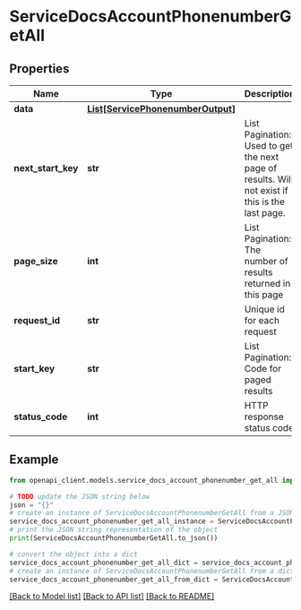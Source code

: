 # ServiceDocsAccountPhonenumberGetAll


## Properties

Name | Type | Description | Notes
------------ | ------------- | ------------- | -------------
**data** | [**List[ServicePhonenumberOutput]**](ServicePhonenumberOutput.md) |  | [optional] 
**next_start_key** | **str** | List Pagination: Used to get the next page of results. Will not exist if this is the last page. | [optional] 
**page_size** | **int** | List Pagination: The number of results returned in this page | [optional] 
**request_id** | **str** | Unique id for each request | [optional] 
**start_key** | **str** | List Pagination: Code for paged results | [optional] 
**status_code** | **int** | HTTP response status code | [optional] 

## Example

```python
from openapi_client.models.service_docs_account_phonenumber_get_all import ServiceDocsAccountPhonenumberGetAll

# TODO update the JSON string below
json = "{}"
# create an instance of ServiceDocsAccountPhonenumberGetAll from a JSON string
service_docs_account_phonenumber_get_all_instance = ServiceDocsAccountPhonenumberGetAll.from_json(json)
# print the JSON string representation of the object
print(ServiceDocsAccountPhonenumberGetAll.to_json())

# convert the object into a dict
service_docs_account_phonenumber_get_all_dict = service_docs_account_phonenumber_get_all_instance.to_dict()
# create an instance of ServiceDocsAccountPhonenumberGetAll from a dict
service_docs_account_phonenumber_get_all_from_dict = ServiceDocsAccountPhonenumberGetAll.from_dict(service_docs_account_phonenumber_get_all_dict)
```
[[Back to Model list]](../README.md#documentation-for-models) [[Back to API list]](../README.md#documentation-for-api-endpoints) [[Back to README]](../README.md)


